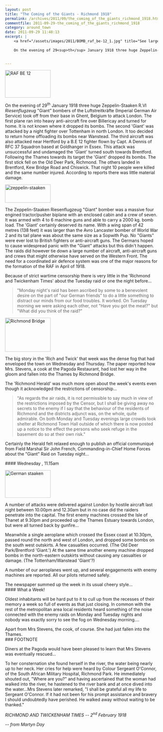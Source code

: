 ```yaml
---
layout: post
title: "The Coming of the Giants - Richmond 1918"
permalink: /archives/2011/09/the_coming_of_the_giants_richmond_1918.html
commentfile: 2011-09-29-the_coming_of_the_giants_richmond_1918
category: around_town
date: 2011-09-29 11:48:13
excerpt: |
    <a href="/assets/images/2011/BOMB_raf_be-12_1.jpg" title="See larger version of - RAF BE 12"><img src="/assets/images/2011/BOMB_raf_be-12_1_thumb.jpg" width="150" height="91" alt="RAF BE 12" class="photo right" /></a>
    
    On the evening of 29<sup>th</sup> January 1918 three huge Zeppelin-Staaken R.VI  _Riesenflugzeug_ "Giant" bombers of the Luftstreitkr&#228;fte (Imperial German Air Service) took off from their base in Ghent, Belgium to attack London. The first plane ran into heavy anti-aircraft fire over Billericay and turned for home. It is not known where it dropped its bombs. The second 'Giant' was attacked by a night fighter over Tottenham in north London. It too decided to return home offloading its bombs near Wanstead. The third aircraft was also attacked near Hertford by a B.E 12 fighter flown by Capt. A Dennis of RFC 37 Squadron based at Goldhanger in Essex. This attack was unsuccessful and undamaged the 'Giant' turned south towards Brentford. Following the Thames towards its target the 'Giant' dropped its bombs. The first stick fell on the Old Deer Park, Richmond.  The others landed in Brentford, Kew Bridge Road and Chiswick. That night 10 people were killed and the same number injured. According to reports there was little material damage.
    

---
```


<a href="/assets/images/2011/BOMB_raf_be-12_1.jpg" title="See larger version of - RAF BE 12"><img src="/assets/images/2011/BOMB_raf_be-12_1_thumb.jpg" width="150" height="91" alt="RAF BE 12" class="photo right" /></a>

On the evening of 29<sup>th</sup> January 1918 three huge Zeppelin-Staaken R.VI *Riesenflugzeug* "Giant" bombers of the Luftstreitkräfte (Imperial German Air Service) took off from their base in Ghent, Belgium to attack London. The first plane ran into heavy anti-aircraft fire over Billericay and turned for home. It is not known where it dropped its bombs. The second 'Giant' was attacked by a night fighter over Tottenham in north London. It too decided to return home offloading its bombs near Wanstead. The third aircraft was also attacked near Hertford by a B.E 12 fighter flown by Capt. A Dennis of RFC 37 Squadron based at Goldhanger in Essex. This attack was unsuccessful and undamaged the 'Giant' turned south towards Brentford. Following the Thames towards its target the 'Giant' dropped its bombs. The first stick fell on the Old Deer Park, Richmond. The others landed in Brentford, Kew Bridge Road and Chiswick. That night 10 people were killed and the same number injured. According to reports there was little material damage.

<div markdown="1" class="box">
<a href="/assets/images/2011/BOMB_zeppelin-staaken-r4_136700789.jpg" title="See larger version of - zeppelin-staaken"><img src="/assets/images/2011/BOMB_zeppelin-staaken-r4_136700789_thumb.jpg" width="150" height="60" alt="zeppelin-staaken" class="photo right" /></a>

The Zeppelin-Staaken Riesenflugzeug "Giant" bomber was a massive four engined tractor/pusher biplane with an enclosed cabin and a crew of seven. It was armed with 4 to 6 machine guns and able to carry a 2000 kg. bomb load. The 'Giant' certainly deserved its name. With a wing span of 42 metres (138 feet) it was larger than the Avro Lancaster bomber of World War 2 and its tail plane was about the same size as a Sopwith Pup. No "Giants" were ever lost to British fighters or anti-aircraft guns. The Germans hoped to cause widespread panic with the "Giant" attacks but this didn't happen. The raids did however tie down a large number of aircraft, anti-aircraft guns and crews that might otherwise have served on the Western Front. The need for a coordinated air defence system was one of the major reasons for the formation of the RAF in April of 1918.

</div>
Because of strict wartime censorship there is very little in the 'Richmond and Twickenham Times' about the Tuesday raid or one the night before...

> "Monday night's raid has been ascribed by some to a benevolent desire on the part of "our German friends" to do a little something to distract our minds from our food troubles. It worked. On Tuesday morning we were asking each other, not "Have you got the meat?" but "What did you think of the raid?"

<a href="/assets/images/2011/BOMB_Where-Mrs-Stevens-fell-into-the-river.jpg" title="See larger version of - Richmond Bridge"><img src="/assets/images/2011/BOMB_Where-Mrs-Stevens-fell-into-the-river_thumb.jpg" width="150" height="112" alt="Richmond Bridge" class="photo right" /></a>

The big story in the 'Rich and Twick' that week was the dense fog that had enveloped the town on Wednesday and Thursday. The paper reported how Mrs. Stevens, a cook at the Pagoda Restaurant, had lost her way in the gloom and fallen into the Thames by Richmond Bridge.

The 'Richmond Herald' was much more open about the week's events even though it acknowledged the restrictions of censorship...

> "As regards the air raids, it is not permissible to say much in view of the restrictions imposed by the Censor, but I shall be giving away no secrets to the enemy if I say that the behaviour of the residents of Richmond and the districts adjunct was, on the whole, quite admirable. On both Monday and Tuesday evenings large crowds took shelter at Richmond Town Hall outside of which there is now posted up a notice to the effect the persons who seek refuge in the basement do so at their own risk."

Certainly the Herald felt relaxed enough to publish an official communiqué from Field Marshal Sir John French, Commanding-in-Chief Home Forces about the "Giant" Raid on Tuesday night...

<div markdown="1" class="letter">
#### Wednesday , 11.15am

<a href="/assets/images/2011/BOMB_staaken.jpg" title="See larger version of - German staaken"><img src="/assets/images/2011/BOMB_staaken_thumb.jpg" width="150" height="91" alt="German staaken" class="photo right" /></a>

A number of attacks were delivered against London by hostile aircraft last night between 10.00pm and 12.30am but in no case did the raiders penetrate into the capital. The first enemy machines crossed the Isle of Thanet at 9.30pm and proceeded up the Thames Estuary towards London, but were all turned back by gunfire...

Meanwhile a single aeroplane which crossed the Essex coast at 10.30pm, passed round the north and west of London, and dropped some bombs on the south west outskirts. A few casualties occurred. (The Old Deer Park/Brentford 'Giant.') At the same time another enemy machine dropped bombs in the north-eastern outskirts without causing any casualties or damage. (The Tottenham/Wanstead 'Giant'?)

A number of our aeroplanes went up, and several engagements with enemy machines are reported. All our pilots returned safely.

</div>
The newspaper summed up the week in its usual cheery style...

<div markdown="1" class="letter">
#### What a Week!

Oldest inhabitants will be hard put to it to cull up from the recesses of their memory a week so full of events as that just closing. In common with the rest of the metropolitan area local residents heard something of the noise connected with the enemy raids on Monday and Tuesday nights and nobody was exactly sorry to see the fog on Wednesday morning....

</div>
Apart from Mrs Stevens, the cook, of course. She had just fallen into the Thames.

<div markdown="1" class="box">
### FOOTNOTE

Diners at the Pagoda would have been pleased to learn that Mrs Stevens was eventually rescued...

To her consternation she found herself in the river, the water being nearly up to her neck. Her cries for help were heard by Colour Sergeant O'Connor, of the South African Military Hospital, Richmond Park. He immediately shouted out, "Where are you?" and having ascertained that the woman had walked into the river, he hastened to the river bank and at once dived into the water...Mrs Stevens later remarked, "I shall be grateful all my life to Sergeant O'Connor. If it had not been for his prompt assistance and bravery I should undoubtedly have perished. He walked away without waiting to be thanked."

<cite>RICHMOND AND TWICKENHAM TIMES -- 2<sup>nd</sup> February 1918</cite>

</div>
<cite>-- from Martyn Day</cite>
